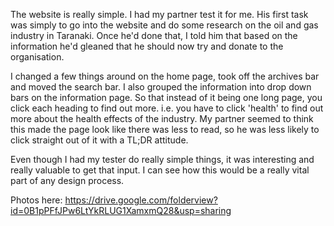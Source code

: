 The website is really simple. I had my partner test it for me. His first task was simply to go into the website and 
do some research on the oil and gas industry in Taranaki. Once he'd done that, I told him that based on the 
information he'd gleaned that he should now try and donate to the organisation.

I changed a few things around on the home page, took off the archives bar and moved the search bar. I also grouped 
the information into drop down bars on the information page. So that instead of it being one long page, you click each
heading to find out more. i.e. you have to click 'health' to find out more about the health effects of the industry.
My partner seemed to think this made the page look like there was less to read, so he was less likely to click straight
out of it with a TL;DR attitude.

Even though I had my tester do really simple things, it was interesting and really valuable to get that input. I 
can see how this would be a really vital part of any design process.

Photos here: https://drive.google.com/folderview?id=0B1pPFfJPw6LtYkRLUG1XamxmQ28&usp=sharing
